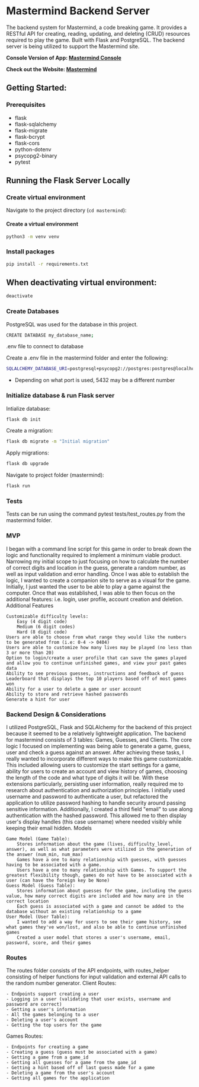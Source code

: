 # Mastermind Backend Server

The backend system for Mastermind, a code breaking game. It provides a RESTful API for creating, reading, updating, and deleting (CRUD) resources required to play the game. Built with Flask and PostgreSQL. The backend server is being utilized to support the Mastermind site.

**Console Version of App: [Mastermind Console](https://github.com/valerie-valentine/mastermind_console_script)**

**Check out the Website: [Mastermind](https://valerie-valentine.github.io/mastermind-frontend)**


## Getting Started:

### Prerequisites

- flask
- flask-sqlalchemy
- flask-migrate
- flask-bcrypt
- flask-cors
- python-dotenv
- psycopg2-binary
- pytest

## Running the Flask Server Locally

### Create virtual environment

Navigate to the project directory (`cd mastermind`):

#### Create a virtual environment

```bash
python3 -m venv venv
```

### Install packages

```bash
pip install -r requirements.txt
```

## When deactivating virtual environment:

```bash
deactivate
```

### Create Databases

PostgreSQL was used for the database in this project.

```bash
CREATE DATABASE my_database_name;
```

.env file to connect to database

Create a .env file in the mastermind folder and enter the following:

```bash
SQLALCHEMY_DATABASE_URI=postgresql+psycopg2://postgres:postgres@localhost:5432/mastermind
```
- Depending on what port is used, 5432 may be a different number

### Initialize database & run Flask server

Intialize database:
```bash
flask db init
```

Create a migration:
```bash
flask db migrate -m "Initial migration"
```

Apply migrations:

```bash
flask db upgrade
```

Navigate to project folder (mastermind):

```bash
flask run
```

### Tests

Tests can be run using the command pytest tests/test_routes.py from the mastermind folder.

### MVP

I began with a command line script for this game in order to break down the logic and functionality required to implement a minimum viable product. Narrowing my initial scope to just focusing on how to calculate the number of correct digits and location in the guess, generate a random number, as well as input validation and error handling. Once I was able to establish the logic, I wanted to create a companion site to serve as a visual for the game. Initially, I just wanted the user to be able to play a game against the computer. Once that was established, I was able to then focus on the additional features: i.e. login, user profile, account creation and deletion.
Additional Features

    Customizable difficulty levels:
        Easy (4 digit code)
        Medium (6 digit codes)
        Hard (8 digit code)
    Users are able to choose from what range they would like the numbers to be generated from (i.e: 0-4 -> 0404)
    Users are able to customize how many lives may be played (no less than 3 or more than 20)
    Option to login/create a user profile that can save the games played and allow you to continue unfinished games, and view your past games data
    Ability to see previous guesses, instructions and feedback of guess
    Leaderboard that displays the top 10 players based off of most games won
    Ability for a user to delete a game or user account
    Ability to store and retrieve hashed passwords
    Generate a hint for user

### Backend Design & Considerations

I utilized PostgreSQL, Flask and SQLAlchemy for the backend of this project because it seemed to be a relatively lightweight application. The backend for mastermind consists of 3 tables: Games, Guesses, and Clients. The core logic I focused on implementing was being able to generate a game, guess, user and check a guess against an answer. After achieving these tasks, I really wanted to incorporate different ways to make this game customizable. This included allowing users to customize the start settings for a game, ability for users to create an account and view history of games, choosing the length of the code and what type of digits it will be. With these extensions particularly, persisting user information, really required me to research about authentication and authorization principles. I initially used username and password to authenticate a user, but refactored the application to utilize password hashing to handle security around passing sensitive information. Additionally, I created a third field "email" to use along authentication with the hashed password. This allowed me to then display user's display handles (this case username) where needed visibly while keeping their email hidden.
Models

    Game Model (Game Table):
        Stores information about the game (lives, difficulty_level, answer), as well as what parameters were utilized in the generation of the answer (num_min, num_max)
        Games have a one to many relationship with guesses, with guesses having to be associated with a game.
        Users have a one to many relationship with Games. To support the greatest flexibility though, games do not have to be associated with a user (can have the foreign key be None)
    Guess Model (Guess Table):
        Stores information about guesses for the game, including the guess value, how many correct digits are included and how many are in the correct location
        Each guess is associated with a game and cannot be added to the database without an existing relationship to a game
    User Model (User Table):
        I wanted to add a way for users to see their game history, see what games they've won/lost, and also be able to continue unfinished games
        Created a user model that stores a user's username, email, password, score, and their games

### Routes

The routes folder consists of the API endpoints, with routes_helper consisting of helper functions for input validation and external API calls to the random number generator.
Client Routes:

    - Endpoints support creating a user
    - Logging in a user (validating that user exists, username and password are correct)
    - Getting a user's information
    - All the games belonging to a user
    - Deleting a user's account
    - Getting the top users for the game

Games Routes:

    - Endpoints for creating a game
    - Creating a guess (guess must be associated with a game)
    - Getting a game from a game_id
    - Getting all guesses for a game from the game_id
    - Getting a hint based off of last guess made for a game
    - Deleting a game from the user's account
    - Getting all games for the application


